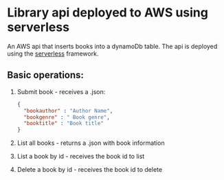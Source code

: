 # Library api deployed to AWS using serverless

An AWS api that inserts books into a dynamoDb table. The api is deployed using the [serverless](https://serverless.com/) framework.

## Basic operations:

1. Submit book - receives a .json:
	
	```.json
	{
	  "bookauthor" : "Author Name",
	  "bookgenre" : " Book genre",
	  "booktitle" : "Book title" 
	} 
	```

2. List all books - returns a .json with book information

3. List a book by id - receives the book id to list

4. Delete a book by id - receives the book id to delete




